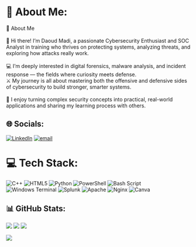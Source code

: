 # 💫 About Me:
💫 About Me<br><br>👋 Hi there! I’m Daoud Madi, a passionate Cybersecurity Enthusiast and SOC Analyst in training who thrives on protecting systems, analyzing threats, and exploring how attacks really work.<br><br>💻 I’m deeply interested in digital forensics, malware analysis, and incident response — the fields where curiosity meets defense.<br>⚔️ My journey is all about mastering both the offensive and defensive sides of cybersecurity to build stronger, smarter systems.<br><br>🚀 I enjoy turning complex security concepts into practical, real-world applications and sharing my learning process with others.


## 🌐 Socials:
[![LinkedIn](https://img.shields.io/badge/LinkedIn-%230077B5.svg?logo=linkedin&logoColor=white)](https://www.linkedin.com/in/daoudabumadia975b6176) [![email](https://img.shields.io/badge/Email-D14836?logo=gmail&logoColor=white)](mailto:daoudjamalabumadi@gmail.com)


# 💻 Tech Stack:
![C++](https://img.shields.io/badge/c++-%2300599C.svg?style=for-the-badge&logo=c%2B%2B&logoColor=white) ![HTML5](https://img.shields.io/badge/html5-%23E34F26.svg?style=for-the-badge&logo=html5&logoColor=white) ![Python](https://img.shields.io/badge/python-3670A0?style=for-the-badge&logo=python&logoColor=ffdd54) ![PowerShell](https://img.shields.io/badge/PowerShell-%235391FE.svg?style=for-the-badge&logo=powershell&logoColor=white) ![Bash Script](https://img.shields.io/badge/bash_script-%23121011.svg?style=for-the-badge&logo=gnu-bash&logoColor=white) ![Windows Terminal](https://img.shields.io/badge/Windows%20Terminal-%234D4D4D.svg?style=for-the-badge&logo=windows-terminal&logoColor=white) ![Splunk](https://img.shields.io/badge/splunk-%23000000.svg?style=for-the-badge&logo=splunk&logoColor=white) ![Apache](https://img.shields.io/badge/apache-%23D42029.svg?style=for-the-badge&logo=apache&logoColor=white) ![Nginx](https://img.shields.io/badge/nginx-%23009639.svg?style=for-the-badge&logo=nginx&logoColor=white) ![Canva](https://img.shields.io/badge/Canva-%2300C4CC.svg?style=for-the-badge&logo=Canva&logoColor=white)
## 📊 GitHub Stats:
![](https://github-readme-stats.vercel.app/api?username=DaoudAbuMadi3&theme=dark&hide_border=false&include_all_commits=false&count_private=false)
![](https://nirzak-streak-stats.vercel.app/?user=DaoudAbuMadi3&theme=dark&hide_border=false)
![](https://github-readme-stats.vercel.app/api/top-langs/?username=DaoudAbuMadi3&theme=dark&hide_border=false&include_all_commits=false&count_private=false&layout=compact)

![](https://visitcount.itsvg.in/api?id=DaoudAbuMadi3&icon=0&color=0)
